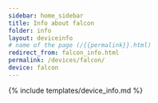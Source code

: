 ```yaml
---
sidebar: home_sidebar
title: Info about falcon
folder: info
layout: deviceinfo
# name of the page (/{{permalink}}.html)
redirect_from: falcon_info.html
permalink: /devices/falcon/
device: falcon
---
```

{% include templates/device_info.md %}
